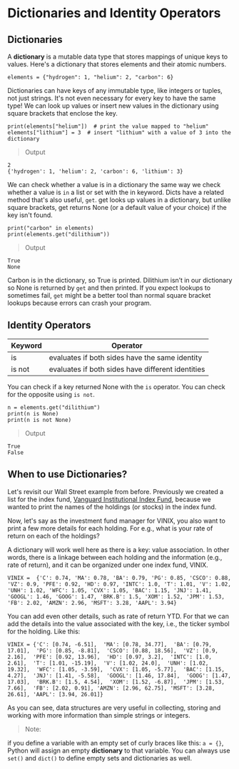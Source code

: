 # Dictionaries and Identity Operators

## Dictionaries

A **dictionary** is a mutable data type that stores mappings of unique keys to values. Here's a dictionary that stores elements and their atomic numbers.

```
elements = {"hydrogen": 1, "helium": 2, "carbon": 6}
```

Dictionaries can have keys of any immutable type, like integers or tuples, not just strings. It's not even necessary for every key to have the same type! We can look up values or insert new values in the dictionary using square brackets that enclose the key.

```
print(elements["helium"])  # print the value mapped to "helium"
elements["lithium"] = 3  # insert "lithium" with a value of 3 into the dictionary
```

> Output

```
2
{'hydrogen': 1, 'helium': 2, 'carbon': 6, 'lithium': 3}
```

We can check whether a value is in a dictionary the same way we check whether a value is `in` a list or set with the in keyword. Dicts have a related method that's also useful, `get`. get looks up values in a dictionary, but unlike square brackets, get returns None (or a default value of your choice) if the key isn't found.

```
print("carbon" in elements)
print(elements.get("dilithium"))
```

> Output

```
True
None
```

Carbon is in the dictionary, so True is printed. Dilithium isn’t in our dictionary so None is returned by `get` and then printed. If you expect lookups to sometimes fail, `get` might be a better tool than normal square bracket lookups because errors can crash your program.

## Identity Operators

| **Keyword** | **Operator**                                      |
| ----------- | ------------------------------------------------- |
| is          | evaluates if both sides have the same identity    |
| is not      | evaluates if both sides have different identities |

You can check if a key returned None with the `is` operator. You can check for the opposite using `is not`.

```
n = elements.get("dilithium")
print(n is None)
print(n is not None)
```

> Output

```
True
False
```

## When to use Dictionaries?

Let's revisit our Wall Street example from before. Previously we created a list for the index fund, [Vanguard Institutional Index Fund](https://www.marketwatch.com/investing/fund/vinix/holdings), because we wanted to print the names of the holdings (or stocks) in the index fund.

Now, let's say as the investment fund manager for VINIX, you also want to print a few more details for each holding. For e.g., what is your rate of return on each of the holdings?

A dictionary will work well here as there is a key: value association. In other words, there is a linkage between each holding and the information (e.g., rate of return), and it can be organized under one index fund, VINIX.

```
VINIX =  {'C': 0.74, 'MA': 0.78, 'BA': 0.79, 'PG': 0.85, 'CSCO': 0.88, 'VZ': 0.9, 'PFE': 0.92, 'HD': 0.97, 'INTC': 1.0, 'T': 1.01, 'V': 1.02, 'UNH': 1.02, 'WFC': 1.05, 'CVX': 1.05, 'BAC': 1.15, 'JNJ': 1.41, 'GOOGL': 1.46, 'GOOG': 1.47, 'BRK.B': 1.5, 'XOM': 1.52, 'JPM': 1.53, 'FB': 2.02, 'AMZN': 2.96, 'MSFT': 3.28, 'AAPL': 3.94}
```

You can add even other details, such as rate of return YTD. For that we can add the details into the value associated with the key, i.e., the ticker symbol for the holding.
Like this:

```
VINIX = {'C': [0.74, -6.51],  'MA': [0.78, 34.77],  'BA': [0.79, 17.01],  'PG': [0.85, -8.81],  'CSCO': [0.88, 18.56],  'VZ': [0.9, 2.16],  'PFE': [0.92, 13.96],  'HD': [0.97, 3.2],  'INTC': [1.0, 2.61],  'T': [1.01, -15.19],  'V': [1.02, 24.0],  'UNH': [1.02, 19.32],  'WFC': [1.05, -3.59],  'CVX': [1.05, -5.77],  'BAC': [1.15, 4.27],  'JNJ': [1.41, -5.58],  'GOOGL': [1.46, 17.84],  'GOOG': [1.47, 17.03],  'BRK.B': [1.5, 4.54],  'XOM': [1.52, -6.87],  'JPM': [1.53, 7.66],  'FB': [2.02, 0.91], 'AMZN': [2.96, 62.75], 'MSFT': [3.28, 26.61], 'AAPL': [3.94, 26.01]}
```

As you can see, data structures are very useful in collecting, storing and working with more information than simple strings or integers.

> Note:

if you define a variable with an empty set of curly braces like this: `a = {}`, Python will assign an empty **dictionary** to that variable. You can always use `set()` and `dict()` to define empty sets and dictionaries as well.
